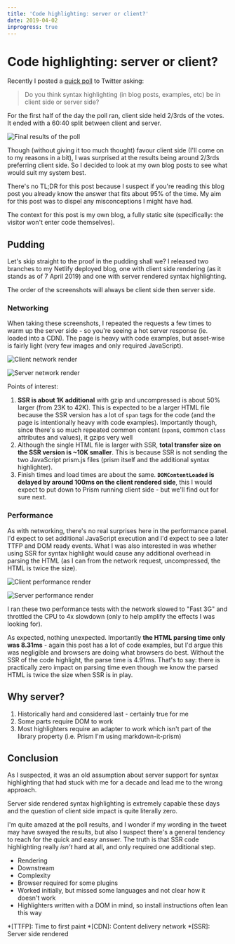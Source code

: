 ```yaml
---
title: 'Code highlighting: server or client?'
date: 2019-04-02
inprogress: true
---
```


# Code highlighting: server or client?

Recently I posted a [quick poll](https://mobile.twitter.com/rem/status/1112821258259922950) to Twitter asking:

> Do you think syntax highlighting (in blog posts, examples, etc) be in client side or server side?

For the first half of the day the poll ran, client side held 2/3rds of the votes. It ended with a 60:40 split between client and server.

![Final results of the poll](/images/code-highlight/poll-result.png)

Though (without giving it too much thought) favour client side (I'll come on to my reasons in a bit), I was surprised at the results being around 2/3rds preferring client side. So I decided to look at my own blog posts to see what would suit my system best.

There's no TL;DR for this post because I suspect if you're reading this blog post you already know the answer that fits about 95% of the time. My aim for this post was to dispel any misconceptions I might have had.

<!--more-->

The context for this post is my own blog, a fully static site (specifically: the visitor won't enter code themselves).

## Pudding

Let's skip straight to the proof in the pudding shall we? I released two branches to my Netlify deployed blog, one with client side rendering (as it stands as of 7 April 2019) and one with server rendered syntax highlighting.

The order of the screenshots will always be client side then server side.

### Networking

When taking these screenshots, I repeated the requests a few times to warm up the server side - so you're seeing a hot server response (ie. loaded into a CDN). The page is heavy with code examples, but asset-wise is fairly light (very few images and only required JavaScript).

![Client network render](/images/code-highlight/client-network.png)

![Server network render](/images/code-highlight/server-network.png)

Points of interest:

1. **SSR is about 1K additional** with gzip and uncompressed is about 50% larger (from 23K to 42K). This is expected to be a larger HTML file because the SSR version has a lot of `span` tags for the code (and the page is intentionally heavy with code examples). Importantly though, since there's so much repeated common content (`span`s, common `class` attributes and values), it gzips very well
2. Although the single HTML file is larger with SSR, **total transfer size on the SSR version is ~10K smaller**. This is because SSR is not sending the two JavaScript prism.js files (prism itself and the additional syntax highlighter).
3. Finish times and load times are about the same. **`DOMContentLoaded` is delayed by around 100ms on the client rendered side**, this I would expect to put down to Prism running client side - but we'll find out for sure next.

### Performance

As with networking, there's no real surprises here in the performance panel. I'd expect to set additional JavaScript execution and I'd expect to see a later TTFP and DOM ready events. What I was also interested in was whether using SSR for syntax highlight would cause any additional overhead in parsing the HTML (as I can from the network request, uncompressed, the HTML is twice the size).

![Client performance render](/images/code-highlight/client-perf.png)

![Server performance render](/images/code-highlight/server-perf.png)

I ran these two performance tests with the network slowed to "Fast 3G" and throttled the CPU to 4x slowdown (only to help amplify the effects I was looking for).

As expected, nothing unexpected. Importantly **the HTML parsing time only was 8.31ms** - again this post has a lot of code examples, but I'd argue this was negligible and browsers are doing what browsers do best. Without the SSR of the code highlight, the parse time is 4.91ms. That's to say: there is practically zero impact on parsing time even though we know the parsed HTML is twice the size when SSR is in play.


## Why server?

1. Historically hard and considered last - certainly true for me
2. Some parts require DOM to work
3. Most highlighters require an adapter to work which isn't part of the library property (i.e. Prism I'm using markdown-it-prism)

## Conclusion

As I suspected, it was an old assumption about server support for syntax highlighting that had stuck with me for a decade and lead me to the wrong approach.

Server side rendered syntax highlighting is extremely capable these days and the question of client side impact is quite literally zero.

I'm quite amazed at the poll results, and I wonder if my wording in the tweet may have swayed the results, but also I suspect there's a general tendency to reach for the quick and easy answer. The truth is that SSR code highlighting really _isn't_ hard at all, and only required one additional step.


- Rendering
- Downstream
- Complexity
- Browser required for some plugins
- Worked initially, but missed some languages and not clear how it doesn't work
- Highlighters written with a DOM in mind, so install instructions often lean this way

*[TTFP]: Time to first paint
*[CDN]: Content delivery network
*[SSR]: Server side rendered
